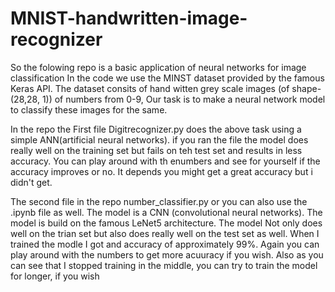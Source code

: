 # MNIST-handwritten-image-recognizer

So the folowing repo is a basic application of neural networks for image classification
In the code we use the MINST dataset provided by the famous Keras API. The dataset consits of hand witten grey scale images (of shape-(28,28, 1)) of numbers from 0-9, Our task is to make a neural network model to classify these images for the same.
 
In the repo the First file Digitrecognizer.py does the above task using a simple ANN(artificial neural networks). if you ran the file the model does really well on the training set but fails on teh test set and results in less accuracy. You can play around with th enumbers and see for yourself if the accuracy improves or no. It depends you might get a great accuracy but i didn't get.

The second file in the repo number_classifier.py or you can also use the .ipynb file as well. The model is a CNN (convolutional neural networks). The model is build on the famous LeNet5 architecture. The model Not only does well on the trian set but also does really well on the test set as well. When I trained the modle I got and accuracy of approximately 99%. Again you can play around with the numbers to get more acuuracy if you wish. Also as you can see that I stopped training in the middle, you can try to train the model for longer, if you wish 
